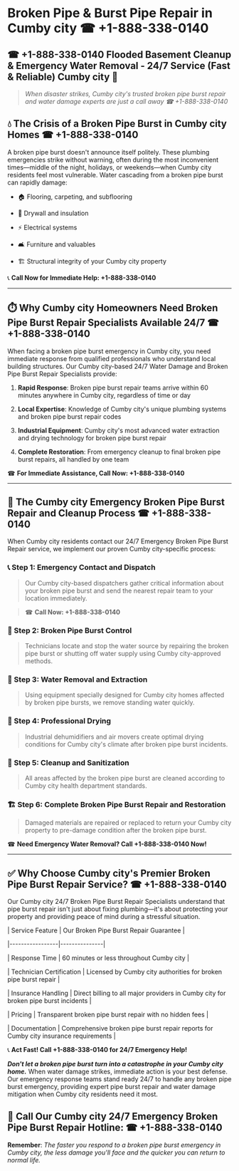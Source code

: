 # Broken Pipe & Burst Pipe Repair in Cumby city ☎ +1-888-338-0140  
## ☎ +1-888-338-0140 Flooded Basement Cleanup & Emergency Water Removal - 24/7 Service (Fast & Reliable) Cumby city 🚨  

> *When disaster strikes, Cumby city's trusted broken pipe burst repair and water damage experts are just a call away ☎ +1-888-338-0140*  

## 💧 The Crisis of a Broken Pipe Burst in Cumby city Homes ☎ +1-888-338-0140  

A broken pipe burst doesn't announce itself politely. These plumbing emergencies strike without warning, often during the most inconvenient times—middle of the night, holidays, or weekends—when Cumby city residents feel most vulnerable. Water cascading from a broken pipe burst can rapidly damage:  

* 🏠 Flooring, carpeting, and subflooring  
* 🧱 Drywall and insulation  
* ⚡ Electrical systems  
* 🛋️ Furniture and valuables  
* 🏗️ Structural integrity of your Cumby city property  

📞 **Call Now for Immediate Help: +1-888-338-0140**  

---  

## ⏱️ Why Cumby city Homeowners Need Broken Pipe Burst Repair Specialists Available 24/7 ☎ +1-888-338-0140  

When facing a broken pipe burst emergency in Cumby city, you need immediate response from qualified professionals who understand local building structures. Our Cumby city-based 24/7 Water Damage and Broken Pipe Burst Repair Specialists provide:  

1. **Rapid Response**: Broken pipe burst repair teams arrive within 60 minutes anywhere in Cumby city, regardless of time or day  
2. **Local Expertise**: Knowledge of Cumby city's unique plumbing systems and broken pipe burst repair codes  
3. **Industrial Equipment**: Cumby city's most advanced water extraction and drying technology for broken pipe burst repair  
4. **Complete Restoration**: From emergency cleanup to final broken pipe burst repairs, all handled by one team  

☎ **For Immediate Assistance, Call Now: +1-888-338-0140**  

---  

## 🔧 The Cumby city Emergency Broken Pipe Burst Repair and Cleanup Process ☎ +1-888-338-0140  

When Cumby city residents contact our 24/7 Emergency Broken Pipe Burst Repair service, we implement our proven Cumby city-specific process:  

### 📞 Step 1: Emergency Contact and Dispatch  
> Our Cumby city-based dispatchers gather critical information about your broken pipe burst and send the nearest repair team to your location immediately.  
> ☎ **Call Now: +1-888-338-0140**  

### 🚿 Step 2: Broken Pipe Burst Control  
> Technicians locate and stop the water source by repairing the broken pipe burst or shutting off water supply using Cumby city-approved methods.  

### 🌊 Step 3: Water Removal and Extraction  
> Using equipment specially designed for Cumby city homes affected by broken pipe bursts, we remove standing water quickly.  

### 💨 Step 4: Professional Drying  
> Industrial dehumidifiers and air movers create optimal drying conditions for Cumby city's climate after broken pipe burst incidents.  

### 🧼 Step 5: Cleanup and Sanitization  
> All areas affected by the broken pipe burst are cleaned according to Cumby city health department standards.  

### 🏗️ Step 6: Complete Broken Pipe Burst Repair and Restoration  
> Damaged materials are repaired or replaced to return your Cumby city property to pre-damage condition after the broken pipe burst.  

☎ **Need Emergency Water Removal? Call +1-888-338-0140 Now!**  

---  

## ✅ Why Choose Cumby city's Premier Broken Pipe Burst Repair Service? ☎ +1-888-338-0140  

Our Cumby city 24/7 Broken Pipe Burst Repair Specialists understand that pipe burst repair isn't just about fixing plumbing—it's about protecting your property and providing peace of mind during a stressful situation.  

| Service Feature | Our Broken Pipe Burst Repair Guarantee |  
|-----------------|---------------|  
| Response Time | 60 minutes or less throughout Cumby city |  
| Technician Certification | Licensed by Cumby city authorities for broken pipe burst repair |  
| Insurance Handling | Direct billing to all major providers in Cumby city for broken pipe burst incidents |  
| Pricing | Transparent broken pipe burst repair with no hidden fees |  
| Documentation | Comprehensive broken pipe burst repair reports for Cumby city insurance requirements |  

📞 **Act Fast! Call +1-888-338-0140 for 24/7 Emergency Help!**  

***Don't let a broken pipe burst turn into a catastrophe in your Cumby city home.*** When water damage strikes, immediate action is your best defense. Our emergency response teams stand ready 24/7 to handle any broken pipe burst emergency, providing expert pipe burst repair and water damage mitigation when Cumby city residents need it most.  

## 📱 Call Our Cumby city 24/7 Emergency Broken Pipe Burst Repair Hotline: ☎ +1-888-338-0140  

**Remember**: *The faster you respond to a broken pipe burst emergency in Cumby city, the less damage you'll face and the quicker you can return to normal life.*